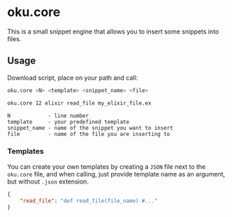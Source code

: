 # oku.core

This is a small snippet engine that allows you to insert some snippets into files.

## Usage

Download script, place on your path and call:

```bash
oku.core <N> <template> <snippet_name> <file>

oku.core 12 elixir read_file my_elixir_file.ex
```

```
N            - line number
template     - your predefined template
snippet_name - name of the snippet you want to insert
file         - name of the file you are inserting to
```

### Templates

You can create your own templates by creating a `JSON` file next to the `oku.core` file, and when calling, just provide template name as an argument, but without `.json` extension.

```json
{
    "read_file": "def read_file(file_name) #..."
}
```
